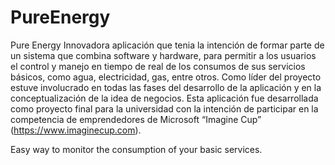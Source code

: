 PureEnergy
==========
Pure Energy
Innovadora aplicación que tenia la intención de formar parte de un sistema que combina software y hardware,
para permitir a los usuarios el control y manejo en tiempo de real de los consumos de sus servicios básicos, 
como agua, electricidad, gas, entre otros. Como líder del proyecto estuve involucrado en todas las fases del desarrollo 
de la aplicación y en la conceptualización de la idea de negocios. Esta aplicación fue desarrollada como proyecto final 
para la universidad con la intención de participar en la competencia de emprendedores de Microsoft 
“Imagine Cup” (https://www.imaginecup.com).

Easy way to monitor the consumption of your basic services.
